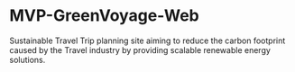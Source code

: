 # MVP-GreenVoyage-Web

Sustainable Travel Trip planning site aiming to reduce the carbon footprint caused by the Travel industry by providing scalable renewable energy solutions.

